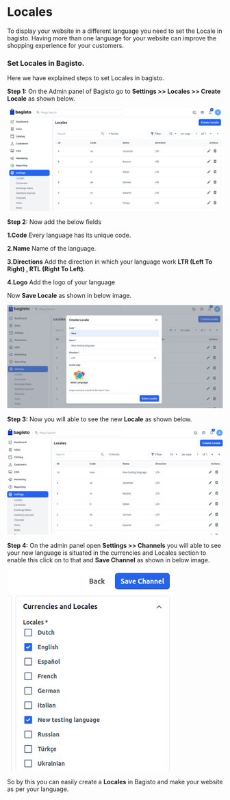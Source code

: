 # Locales

To display your website in a different language you need to set the Locale in bagisto. Having more than one language for your website can improve the shopping experience for your customers.

### Set Locales in Bagisto.

Here we have explained steps to set Locales in bagisto.

**Step 1:** On the Admin panel of Bagisto go to **Settings >> Locales >> Create Locale** as shown below.

  ![Locales](../../assets/2.3.0/images/settings/locales.png)

**Step 2:** Now add the below fields 

**1.Code** Every language has its unique code.

**2.Name** Name of the language.

**3.Directions** Add the direction in which your language work **LTR (Left To Right) , RTL (Right To Left)**. 

**4.Logo** Add the logo of your language 

Now **Save Locale** as shown in below image.

![New Locale](../../assets/2.3.0/images/settings/newLocale.png)

**Step 3:** Now you will able to see the new **Locale** as shown below.

![Locale Grid](../../assets/2.3.0/images/settings/localeGrid.png)

**Step 4:** On the admin panel open **Settings >> Channels** you will able to see your new language is situated in the currencies and Locales section to enable this click on to that and **Save Channel** as shown in below image.

![Locale Channel](../../assets/2.3.0/images/settings/localeChannel.png)

So by this you can easily create a **Locales** in Bagisto and make your website as per your language.
